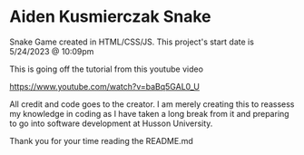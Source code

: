 # Aiden Kusmierczak Snake
 Snake Game created in HTML/CSS/JS. This project's start date is 5/24/2023 @ 10:09pm


This is going off the tutorial from this youtube video

https://www.youtube.com/watch?v=baBq5GAL0_U

All credit and code goes to the creator. I am merely creating this to reassess my knowledge in coding as I have taken a long break from it and preparing to go into software development at Husson University. 

Thank you for your time reading the README.md

